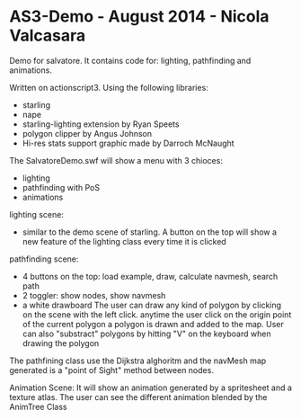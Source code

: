 AS3-Demo - August 2014 - Nicola Valcasara
========

Demo for salvatore. It contains code for: lighting, pathfinding and animations.

Written on actionscript3. Using the following libraries:
  - starling
  - nape
  - starling-lighting extension by Ryan Speets
  - polygon clipper by Angus Johnson
  - Hi-res stats
support graphic made by Darroch McNaught

The SalvatoreDemo.swf will show a menu with 3 chioces:

  - lighting
  - pathfinding with PoS
  - animations
  
lighting scene:
  - similar to the demo scene of starling. A button on the top will show a new feature of the lighting class every time it is clicked
  
pathfinding scene:
  - 4 buttons on the top: load example, draw, calculate navmesh, search path
  - 2 toggler: show nodes, show navmesh
  - a white drawboard
  The user can draw any kind of polygon by clicking on the scene with the left click. anytime the user click on the origin point of the current polygon a polygon is drawn and added to the map. User can also "substract" polygons by hitting "V" on the keyboard when drawing the polygon

The pathfining class use the Dijkstra alghoritm and the navMesh map generated is a "point of Sight" method between nodes.

Animation Scene:
  It will show an animation generated by a spritesheet and a texture atlas. The user can see the different animation blended by the AnimTree Class 
  
  
  
  
